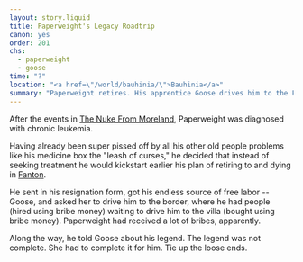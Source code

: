 ```yaml
---
layout: story.liquid
title: Paperweight's Legacy Roadtrip
canon: yes
order: 201
chs:
  - paperweight
  - goose
time: "?"
location: "<a href=\"/world/bauhinia/\">Bauhinia</a>"
summary: "Paperweight retires. His apprentice Goose drives him to the Fantoni border. Paperweight opens his tightly-sealed box of memories. This is an unfinished case that Goose has to complete."
---
```


After the events in [The Nuke From Moreland](/stories/a-nuke-from-moreland/), Paperweight was diagnosed with chronic leukemia.

Having already been super pissed off by all his other old people problems like his medicine box the "leash of curses," he decided that instead of seeking treatment he would kickstart earlier his plan of retiring to and dying in [Fanton](/world/fanton/).

He sent in his resignation form, got his endless source of free labor -- Goose, and asked her to drive him to the border, where he had people (hired using bribe money) waiting to drive him to the villa (bought using bribe money). Paperweight had received a lot of bribes, apparently.

Along the way, he told Goose about his legend. The legend was not complete. She had to complete it for him. Tie up the loose ends.

